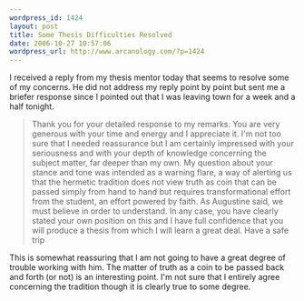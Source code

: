 ```yaml
--- 
wordpress_id: 1424
layout: post
title: Some Thesis Difficulties Resolved
date: 2006-10-27 10:57:06
wordpress_url: http://www.arcanology.com/?p=1424
---
```

I received a reply from my thesis mentor today that seems to resolve some of my concerns. He did not address my reply point by point but sent me a briefer response since I pointed out that I was leaving town for a week and a half tonight. <blockquote>
                                                                                                                                                                                                                                                                                                                                                                                                                                                                                                                                                                                                                                                                                                                                                                                                                            Thank you for your detailed response to my remarks. You are very generous with your time and energy and I appreciate it. I'm not too sure that I needed reassurance but I am certainly impressed with your seriousness and with your depth of knowledge concerning the subject matter, far deeper than my own. My question about your stance and tone was intended as a warning flare, a way of alerting us that the hermetic tradition does not view truth as coin that can be passed simply from hand to hand but requires transformational effort from the student, an effort powered by faith. As Augustine said, we must believe in order to understand. In any case, you have clearly stated your own position on this and I have full confidence that you will produce a thesis from which I will learn a great deal. Have a safe trip
                                                                                                                                                                                                                                                                                                                                                                                                                                                                                                                                                                                                                                                                                                                                                                                                                          </blockquote> This is somewhat reassuring that I am not going to have a great degree of trouble working with him. The matter of truth as a coin to be passed back and forth (or not) is an interesting point. I'm not sure that I entirely agree concerning the tradition though it is clearly true to some degree.